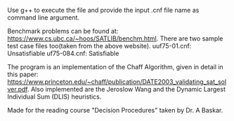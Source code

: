Use g++ to execute the file and provide the input .cnf file name as command line argument.

Benchmark problems can be found at: https://www.cs.ubc.ca/~hoos/SATLIB/benchm.html.
There are two sample test case files too(taken from the above website).
uuf75-01.cnf: Unsatisfiable
uf75-084.cnf: Satisfiable

The program is an implementation of the Chaff Algorithm, given in detail in this paper: https://www.princeton.edu/~chaff/publication/DATE2003_validating_sat_solver.pdf.
Also implemented are the Jeroslow Wang and the Dynamic Largest Individual Sum (DLIS) heuristics.

Made for the reading course "Decision Procedures" taken by Dr. A Baskar.